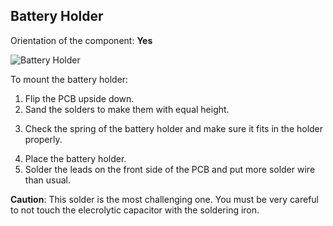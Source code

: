 ## Battery Holder

Orientation of the component: **Yes**
<!-- unclear-reword: suggested - 'has orientattion = yes' -->
![Battery Holder](https://github.com/tinusaur/guides/blob/master/docs/images/Battery%20Holder.jpg)
<!-- image-edit: annotate, callouts where needed to explain which is which -->
<!-- image-add: before soldering, separate images of the battery holder and the board, so that it is clear where is the plus and the minus-->
To mount the battery holder:

1. Flip the PCB upside down.
2. Sand the solders to make them with equal hеight.
<!-- image-add: sanding specifics -->
3. Check the spring of the battery holder and make sure it fits in the holder properly.
<!-- misplaced-moveup: this should be done in the beginning -->
4. Place the battery holder.
5. Solder the leads on the front side of the PCB and put more solder wire than usual.


**Caution**: This solder is the most challenging one. You must be very careful to not touch the elecrolytic capacitor with the soldering iron.
